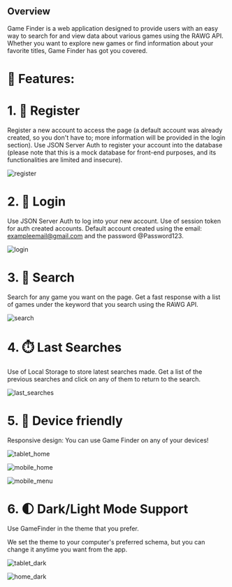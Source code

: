 ## Overview

Game Finder is a web application designed to provide users with an easy way to search for and view data about various games using the RAWG API. 
Whether you want to explore new games or find information about your favorite titles, Game Finder has got you covered.

# 🔧 Features:

# 1. 📝 Register

Register a new account to access the page (a default account was already created, so you don't have to; more information will be provided in the login section).
Use JSON Server Auth to register your account into the database (please note that this is a mock database for front-end purposes, and its functionalities are limited and insecure).

![register](https://github.com/amililime/Befeda/assets/119703007/a6705699-df5b-4a7a-902c-e6158401af81)

# 2. 🔑 Login

Use JSON Server Auth to log into your new account.
Use of session token for auth created accounts.
Default account created using the email: exampleemail@gmail.com and the password @Password123.

![login](https://github.com/amililime/Befeda/assets/119703007/7e45e95b-02e3-48c0-9e8c-a0e97a38d7be)

# 3. 🔎 Search

Search for any game you want on the page.
Get a fast response with a list of games under the keyword that you search using the RAWG API.

![search](https://github.com/amililime/Befeda/assets/119703007/b1316413-bfbd-46b2-9f44-3a41759c9754)

# 4. ⏱️  Last Searches 

Use of Local Storage to store latest searches made.
Get a list of the previous searches and click on any of them to return to the search.

![last_searches](https://github.com/amililime/Befeda/assets/119703007/b1632595-402d-4f5b-b329-7712a858a2c3)

# 5. 📱 Device friendly 

Responsive design: You can use Game Finder on any of your devices!

![tablet_home](https://github.com/amililime/Befeda/assets/119703007/3e10bd1c-2d1a-49d4-8ef8-eb5143703006)

![mobile_home](https://github.com/amililime/Befeda/assets/119703007/a37aaa37-07af-4c35-9610-d5eea1137768)

![mobile_menu](https://github.com/amililime/Befeda/assets/119703007/bebe1a41-024a-4151-8e3a-f77441c4bd3e)

# 6. 🌓  Dark/Light Mode Support

Use GameFinder in the theme that you prefer.

We set the theme to your computer's preferred schema, but you can change it anytime you want from the app.

![tablet_dark](https://github.com/amililime/Befeda/assets/119703007/a78b68ae-4023-494f-9494-6777b3fae0d1)

![home_dark](https://github.com/amililime/Befeda/assets/119703007/80a083dc-d157-4ad9-8fe4-725f234c75d1)



